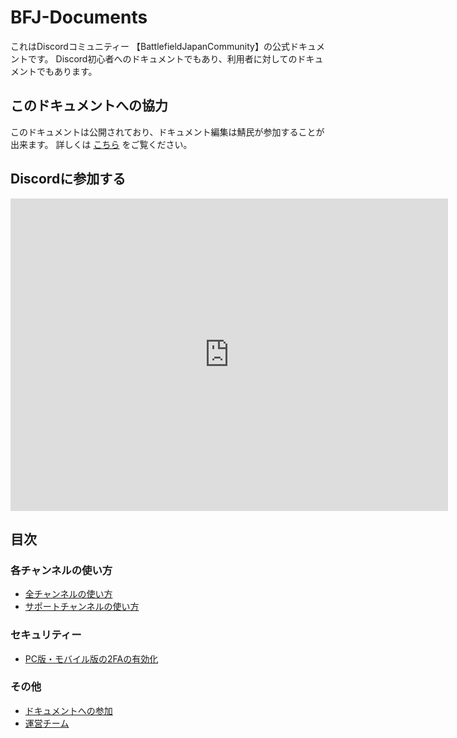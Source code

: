 # BFJ-Documents

これはDiscordコミュニティー 【BattlefieldJapanCommunity】の公式ドキュメントです。
Discord初心者へのドキュメントでもあり、利用者に対してのドキュメントでもあります。

## このドキュメントへの協力
このドキュメントは公開されており、ドキュメント編集は鯖民が参加することが出来ます。
詳しくは [こちら](/DocumentsAuthor/how-to.md) をご覧ください。

## Discordに参加する
<iframe src="https://discord.com/widget?id=842819762560172103&theme=dark" width="700" height="500" allowtransparency="true" frameborder="0" sandbox="allow-popups allow-popups-to-escape-sandbox allow-same-origin allow-scripts"></iframe>

## 目次
### 各チャンネルの使い方
- [全チャンネルの使い方](./How-to-channel/how-to-allchannel.md)
- [サポートチャンネルの使い方](./How-to-channel/how-to-support.md)
### セキュリティー
- [PC版・モバイル版の2FAの有効化](Security/2FA.md)
### その他
- [ドキュメントへの参加](DocumentsAuthor/how-to.md)
- [運営チーム](./Other/mod.md)